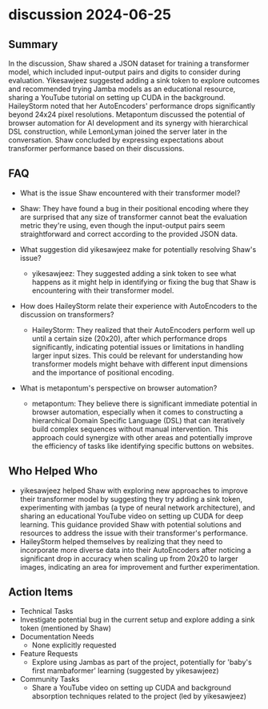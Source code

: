 # discussion 2024-06-25

## Summary
 In the discussion, Shaw shared a JSON dataset for training a transformer model, which included input-output pairs and digits to consider during evaluation. Yikesawjeez suggested adding a sink token to explore outcomes and recommended trying Jamba models as an educational resource, sharing a YouTube tutorial on setting up CUDA in the background. HaileyStorm noted that her AutoEncoders' performance drops significantly beyond 24x24 pixel resolutions. Metapontum discussed the potential of browser automation for AI development and its synergy with hierarchical DSL construction, while LemonLyman joined the server later in the conversation. Shaw concluded by expressing expectations about transformer performance based on their discussions.

## FAQ
 - What is the issue Shaw encountered with their transformer model?
  - Shaw: They have found a bug in their positional encoding where they are surprised that any size of transformer cannot beat the evaluation metric they're using, even though the input-output pairs seem straightforward and correct according to the provided JSON data.

- What suggestion did yikesawjeez make for potentially resolving Shaw's issue?
  - yikesawjeez: They suggested adding a sink token to see what happens as it might help in identifying or fixing the bug that Shaw is encountering with their transformer model.

- How does HaileyStorm relate their experience with AutoEncoders to the discussion on transformers?
  - HaileyStorm: They realized that their AutoEncoders perform well up until a certain size (20x20), after which performance drops significantly, indicating potential issues or limitations in handling larger input sizes. This could be relevant for understanding how transformer models might behave with different input dimensions and the importance of positional encoding.

- What is metapontum's perspective on browser automation?
  - metapontum: They believe there is significant immediate potential in browser automation, especially when it comes to constructing a hierarchical Domain Specific Language (DSL) that can iteratively build complex sequences without manual intervention. This approach could synergize with other areas and potentially improve the efficiency of tasks like identifying specific buttons on websites.

## Who Helped Who
 - yikesawjeez helped Shaw with exploring new approaches to improve their transformer model by suggesting they try adding a sink token, experimenting with jambas (a type of neural network architecture), and sharing an educational YouTube video on setting up CUDA for deep learning. This guidance provided Shaw with potential solutions and resources to address the issue with their transformer's performance.
- HaileyStorm helped themselves by realizing that they need to incorporate more diverse data into their AutoEncoders after noticing a significant drop in accuracy when scaling up from 20x20 to larger images, indicating an area for improvement and further experimentation.

## Action Items
 - Technical Tasks
  - Investigate potential bug in the current setup and explore adding a sink token (mentioned by Shaw)
- Documentation Needs
  - None explicitly requested
- Feature Requests
  - Explore using Jambas as part of the project, potentially for 'baby's first mambaformer' learning (suggested by yikesawjeez)
- Community Tasks
  - Share a YouTube video on setting up CUDA and background absorption techniques related to the project (led by yikesawjeez)


